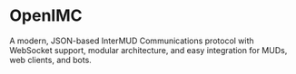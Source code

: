 # OpenIMC
A modern, JSON-based InterMUD Communications protocol with WebSocket support, modular architecture, and easy integration for MUDs, web clients, and bots.
